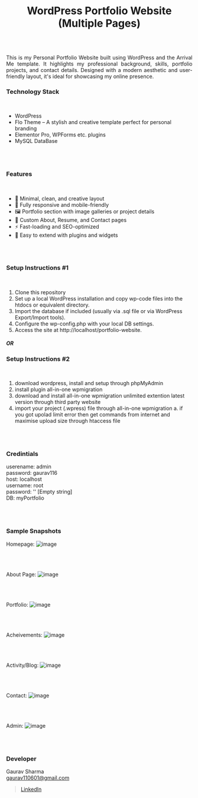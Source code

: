 <h1 align="center">
  WordPress Portfolio Website (Multiple Pages)
</h1>


<br><br>

<p align="justify">
This is my Personal Portfolio Website built using WordPress and the Arrival Me template. It highlights my professional background, skills, portfolio projects, and contact details. Designed with a modern aesthetic and user-friendly layout, it's ideal for showcasing my online presence.
</p>


### Technology Stack
<br>

- WordPress
- Flo Theme – A stylish and creative template perfect for personal branding
- Elementor Pro, WPForms etc. plugins
- MySQL DataBase


<br><br>
<!-- ................................................................................................................................. -->
<!-- ................................................................................................................................. -->


### Features
<br>

- 🎨 Minimal, clean, and creative layout
- 📱 Fully responsive and mobile-friendly
- 🖼️ Portfolio section with image galleries or project details
- 📄 Custom About, Resume, and Contact pages
- ⚡ Fast-loading and SEO-optimized
- 🧩 Easy to extend with plugins and widgets


<br><br>
<!-- ................................................................................................................................. -->


### Setup Instructions #1
<br>

1. Clone this repository
2. Set up a local WordPress installation and copy wp-code files into the htdocs or equivalent directory.
3. Import the database if included (usually via .sql file or via WordPress Export/Import tools).
4. Configure the wp-config.php with your local DB settings.
5. Access the site at http://localhost/portfolio-website. 

##### OR

### Setup Instructions #2
<br>

1. download wordpress, install and setup through phpMyAdmin
2. install plugin all-in-one wpmigration 
3. download and install all-in-one wpmigration unlimited extention latest version through third party website
4. import your project (.wpress) file through all-in-one wpmigration
   a. if you got upolad limit error then get commands from internet and maximise upload size through htaccess file


<br><br>
<!-- ................................................................................................................................. -->
<!-- ................................................................................................................................. -->

### Credintials
userename: admin <br>
password: gaurav116 <br>
host: localhost <br>
username: root <br>
password: '' [Empty string] <br>
DB: myPortfolio



<br><br>
<!-- ................................................................................................................................. -->


### Sample Snapshots

Homepage:
![image](https://github.com/user-attachments/assets/026a0800-9175-4923-8973-569b0c67a61b) <br><br><br><br>

About Page: 
![image](https://github.com/user-attachments/assets/cd2fea47-80bf-493c-b961-01c4da6f5a7d) <br><br><br><br>

Portfolio:
![image](https://github.com/user-attachments/assets/5f751643-7752-44b1-8a19-f1d5bb9ae90d) <br><br><br><br>

Acheivements:
![image](https://github.com/user-attachments/assets/9482c121-7515-4f78-ad50-0ebd2193d791) <br><br><br><br>

Activity/Blog: 
![image](https://github.com/user-attachments/assets/65563c35-7e57-4f1e-83d8-4e83a268c72e) <br><br><br><br>

Contact:
![image](https://github.com/user-attachments/assets/61e66d03-b092-43cb-800f-b0f79c26a211) <br><br><br><br>


Admin:
![image](https://github.com/user-attachments/assets/796e8f0a-fb20-4f22-b41e-e10760a6ae75)




<br><br>
<!-- ................................................................................................................................. -->



### Developer

Gaurav Sharma <br>
gaurav110601@gmail.com <br>
> [LinkedIn](https://www.linkedin.com/in/gaurav110601/)
<!-- ................................................................................................................................. -->
